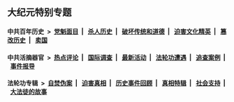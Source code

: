 ## 大纪元特别专题

#### 中共百年历史 &nbsp;>&nbsp; [党魁面目](indexes/nf1176107/README.md?09290430) &nbsp;| &nbsp; [杀人历史](indexes/nf1176106/README.md?09290430) &nbsp;| &nbsp; [破坏传统和道德](indexes/nf1176106/README.md?09290430) &nbsp;| &nbsp; [迫害文化精英](indexes/nf1176111/README.md?09290430) &nbsp;| &nbsp; [篡改历史](indexes/nf1176115/README.md?09290430) &nbsp;| &nbsp; [卖国](indexes/nf1176117/README.md?09290430) 

#### 中共活摘器官 &nbsp;>&nbsp; [热点评论](indexes/nf5879/README.md?09290430) &nbsp;| &nbsp; [国际调查](indexes/nf5947/README.md?09290430) &nbsp;| &nbsp; [最新活动](indexes/nf5883/README.md?09290430) &nbsp;| &nbsp; [法轮功遭遇](indexes/nf5881/README.md?09290430) &nbsp;| &nbsp; [追查案例](indexes/nf5880/README.md?09290430) &nbsp;| &nbsp; [事件报导](indexes/nf5877/README.md?09290430) 

#### 法轮功专辑 &nbsp;>&nbsp; [自焚伪案](indexes/nf5562/README.md?09290430) &nbsp;| &nbsp; [迫害真相](indexes/nf4379/README.md?09290430) &nbsp;| &nbsp; [历史事件回顾](indexes/nf5793/README.md?09290430) &nbsp;| &nbsp; [真相特辑](indexes/nf4389/README.md?09290430) &nbsp;| &nbsp; [社会支持](indexes/nf4386/README.md?09290430) &nbsp;| &nbsp; [大法徒的故事](indexes/nf1147481/README.md?09290430) 
